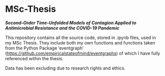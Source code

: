 # MSc-Thesis
***Second-Order Time-Unfolded Models of Contagion Applied to Antimicrobial Resistance and the COVID-19 Pandemic***

This repository contains all the source code, stored in .ipynb files, used in my MSc Thesis. They include both my own functions and functions taken from the Python Package ‘eventgraph’ (https://github.com/empiricalstateofmind/eventgraphs) of which I have fully referenced within the thesis.

Data has been excluding due to research rights and ethics.
